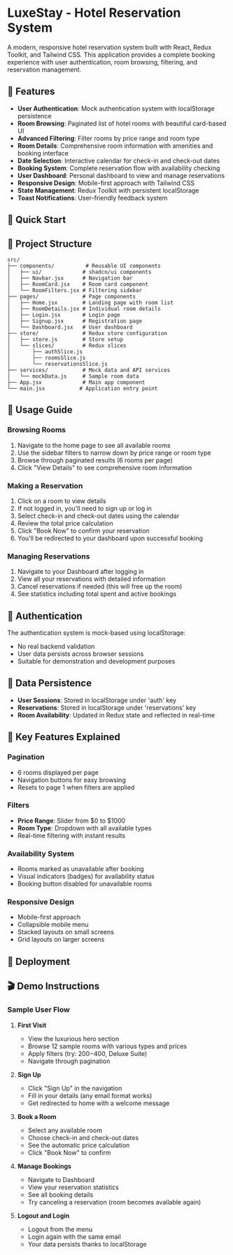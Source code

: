 # LuxeStay - Hotel Reservation System

A modern, responsive hotel reservation system built with React, Redux Toolkit, and Tailwind CSS. This application provides a complete booking experience with user authentication, room browsing, filtering, and reservation management.

## 🌟 Features

- **User Authentication**: Mock authentication system with localStorage persistence
- **Room Browsing**: Paginated list of hotel rooms with beautiful card-based UI
- **Advanced Filtering**: Filter rooms by price range and room type
- **Room Details**: Comprehensive room information with amenities and booking interface
- **Date Selection**: Interactive calendar for check-in and check-out dates
- **Booking System**: Complete reservation flow with availability checking
- **User Dashboard**: Personal dashboard to view and manage reservations
- **Responsive Design**: Mobile-first approach with Tailwind CSS
- **State Management**: Redux Toolkit with persistent localStorage
- **Toast Notifications**: User-friendly feedback system

## 🚀 Quick Start

## 📁 Project Structure

```
src/
├── components/          # Reusable UI components
│   ├── ui/             # shadcn/ui components
│   ├── Navbar.jsx      # Navigation bar
│   ├── RoomCard.jsx    # Room card component
│   └── RoomFilters.jsx # Filtering sidebar
├── pages/              # Page components
│   ├── Home.jsx        # Landing page with room list
│   ├── RoomDetails.jsx # Individual room details
│   ├── Login.jsx       # Login page
│   ├── Signup.jsx      # Registration page
│   └── Dashboard.jsx   # User dashboard
├── store/              # Redux store configuration
│   ├── store.js        # Store setup
│   └── slices/         # Redux slices
│       ├── authSlice.js
│       ├── roomsSlice.js
│       └── reservationsSlice.js
├── services/           # Mock data and API services
│   └── mockData.js     # Sample room data
├── App.jsx             # Main app component
└── main.jsx           # Application entry point
```

## 📖 Usage Guide

### Browsing Rooms

1. Navigate to the home page to see all available rooms
2. Use the sidebar filters to narrow down by price range or room type
3. Browse through paginated results (6 rooms per page)
4. Click "View Details" to see comprehensive room information

### Making a Reservation

1. Click on a room to view details
2. If not logged in, you'll need to sign up or log in
3. Select check-in and check-out dates using the calendar
4. Review the total price calculation
5. Click "Book Now" to confirm your reservation
6. You'll be redirected to your dashboard upon successful booking

### Managing Reservations

1. Navigate to your Dashboard after logging in
2. View all your reservations with detailed information
3. Cancel reservations if needed (this will free up the room)
4. See statistics including total spent and active bookings

## 🔐 Authentication

The authentication system is mock-based using localStorage:

- No real backend validation
- User data persists across browser sessions
- Suitable for demonstration and development purposes


## 💾 Data Persistence

- **User Sessions**: Stored in localStorage under 'auth' key
- **Reservations**: Stored in localStorage under 'reservations' key
- **Room Availability**: Updated in Redux state and reflected in real-time

## 🎯 Key Features Explained

### Pagination

- 6 rooms displayed per page
- Navigation buttons for easy browsing
- Resets to page 1 when filters are applied

### Filters

- **Price Range**: Slider from $0 to $1000
- **Room Type**: Dropdown with all available types
- Real-time filtering with instant results

### Availability System

- Rooms marked as unavailable after booking
- Visual indicators (badges) for availability status
- Booking button disabled for unavailable rooms

### Responsive Design

- Mobile-first approach
- Collapsible mobile menu
- Stacked layouts on small screens
- Grid layouts on larger screens

## 🚀 Deployment

## 🎬 Demo Instructions

### Sample User Flow

1. **First Visit**

   - View the luxurious hero section
   - Browse 12 sample rooms with various types and prices
   - Apply filters (try: $200-$400, Deluxe Suite)
   - Navigate through pagination

2. **Sign Up**

   - Click "Sign Up" in the navigation
   - Fill in your details (any email format works)
   - Get redirected to home with a welcome message

3. **Book a Room**

   - Select any available room
   - Choose check-in and check-out dates
   - See the automatic price calculation
   - Click "Book Now" to confirm

4. **Manage Bookings**

   - Navigate to Dashboard
   - View your reservation statistics
   - See all booking details
   - Try canceling a reservation (room becomes available again)

5. **Logout and Login**
   - Logout from the menu
   - Login again with the same email
   - Your data persists thanks to localStorage
